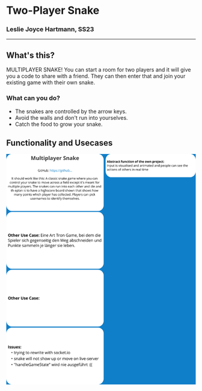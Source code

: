 # Two-Player Snake

### Leslie Joyce Hartmann, SS23

---

## What's this?

MULTIPLAYER SNAKE!
You can start a room for two players and it will give you a code to share with a friend. They can then enter that and join your existing game with their own snake.

### What can you do?

- The snakes are controlled by the arrow keys.
- Avoid the walls and don't run into yourselves.
- Catch the food to grow your snake.

## Functionality and Usecases

![functionaliy](./functionality.png)
